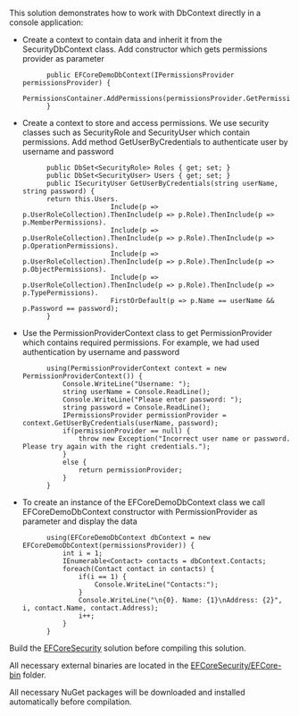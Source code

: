 This solution demonstrates how to work with DbContext directly in a console application:

- Create a context to contain data and inherit it from the SecurityDbContext class. Add constructor which gets permissions provider as parameter

            public EFCoreDemoDbContext(IPermissionsProvider permissionsProvider) {
                PermissionsContainer.AddPermissions(permissionsProvider.GetPermissions());
            }

- Create a context to store and access permissions. We use security classes such as SecurityRole and SecurityUser which contain permissions. Add method GetUserByCredentials to authenticate user by username and password

            public DbSet<SecurityRole> Roles { get; set; }
            public DbSet<SecurityUser> Users { get; set; }
            public ISecurityUser GetUserByCredentials(string userName, string password) {
            return this.Users.
                            Include(p => p.UserRoleCollection).ThenInclude(p => p.Role).ThenInclude(p => p.MemberPermissions).
                            Include(p => p.UserRoleCollection).ThenInclude(p => p.Role).ThenInclude(p => p.OperationPermissions).
                            Include(p => p.UserRoleCollection).ThenInclude(p => p.Role).ThenInclude(p => p.ObjectPermissions).
                            Include(p => p.UserRoleCollection).ThenInclude(p => p.Role).ThenInclude(p => p.TypePermissions).
                            FirstOrDefault(p => p.Name == userName && p.Password == password);
            }
            
- Use the PermissionProviderContext class to get PermissionProvider which contains required permissions. For example, we had used authentication by username and password

            using(PermissionProviderContext context = new PermissionProviderContext()) {
                Console.WriteLine("Username: ");
                string userName = Console.ReadLine();
                Console.WriteLine("Please enter password: ");
                string password = Console.ReadLine();
                IPermissionsProvider permissionProvider = context.GetUserByCredentials(userName, password);
                if(permissionProvider == null) {
                    throw new Exception("Incorrect user name or password. Please try again with the right credentials.");
                }
                else {
                    return permissionProvider;
                }
            }

- To create an instance of the EFCoreDemoDbContext class we call EFCoreDemoDbContext constructor with PermissionProvider as parameter and display the data

            using(EFCoreDemoDbContext dbContext = new EFCoreDemoDbContext(permissionsProvider)) {
                int i = 1;
                IEnumerable<Contact> contacts = dbContext.Contacts;
                foreach(Contact contact in contacts) {
                    if(i == 1) {
                        Console.WriteLine("Contacts:");
                    }
                    Console.WriteLine("\n{0}. Name: {1}\nAddress: {2}", i, contact.Name, contact.Address);
                    i++;
                } 
            }

Build the [EFCoreSecurity](https://github.com/DevExpress/EF-Core-Security/tree/master/EFCoreSecurity) solution before compiling this solution.

All necessary external binaries are located in the [EFCoreSecurity/EFCore-bin](https://github.com/DevExpress/EF-Core-Security/tree/master/EFCoreSecurity/EFCore-bin) folder.

All necessary NuGet packages will be downloaded and installed automatically before compilation.
